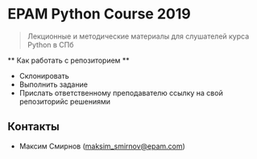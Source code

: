 # EPAM Python Course 2019

> Лекционные и методические материалы для слушателей курса Python в СПб

** Как работать с репозиторием **

- Склонировать
- Выполнить задание
- Прислать ответственному преподавателю ссылку на свой репозиторийс решениями

## Контакты

- Максим Смирнов (maksim_smirnov@epam.com)
